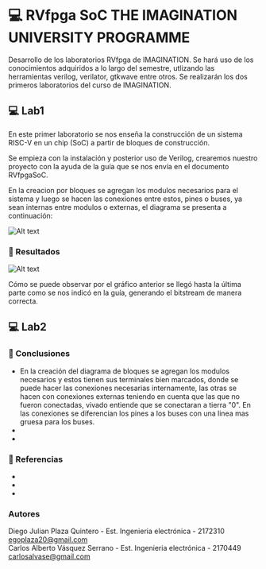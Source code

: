 # 💻 RVfpga SoC THE IMAGINATION UNIVERSITY PROGRAMME

Desarrollo de los laboratorios RVfpga de IMAGINATION. Se hará uso de los conocimientos adquiridos a lo largo del semestre, utlizando las herramientas verilog, verilator, gtkwave entre otros. Se realizarán los dos primeros laboratorios del curso de IMAGINATION.

## 💻 Lab1

En este primer laboratorio se nos enseña la construcción de un sistema RISC-V en un chip (SoC) a partir de bloques de construcción.

Se empieza con la instalación y posterior uso de Verilog, crearemos nuestro proyecto con la ayuda de la guía que se nos envía en el documento RVfpgaSoC.

En la creacion por bloques se agregan los modulos necesarios para el sistema y luego se hacen las conexiones entre estos, pines o buses, ya sean internas entre modulos o externas, el diagrama se presenta a continuación:

![Alt text](https://i.imgur.com/o1L9O9A.jpg)

### 🎯 Resultados

![Alt text](https://i.imgur.com/mNLRNXc.png)

Cómo se puede observar por el gráfico anterior se llegó hasta la última parte como se nos indicó en la guía, generando el bitstream de manera correcta.

## 💻 Lab2




### 🔖 Conclusiones
- En la creación del diagrama de bloques se agregan los modulos necesarios y estos tienen sus terminales bien marcados, donde se puede hacer las conexiones necesarias internamente, las otras se hacen con conexiones externas teniendo en cuenta que las que no fueron conectadas, vivado entiende que se conectaran a tierra "0". En las conexiones se diferencian los pines a los buses con una linea mas gruesa para los buses.
-
-

### 🔖 Referencias
- 
-
-

### Autores
Diego Julian Plaza Quintero - Est. Ingenieria electrónica - 2172310
<br/>
egoplaza20@gmail.com
<br/>
Carlos Alberto Vásquez Serrano - Est. Ingenieria electrónica - 2170449
<br/>
carlosalvase@gmail.com
